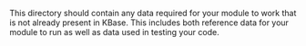 This directory should contain any data required for your module to work that is not already present in KBase.
This includes both reference data for your module to run as well as data used in testing your code. 